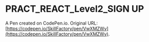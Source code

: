 # PRACT_REACT_Level2_SIGN UP

A Pen created on CodePen.io. Original URL: [https://codepen.io/SkillFactory/pen/VwXMZWv](https://codepen.io/SkillFactory/pen/VwXMZWv).

